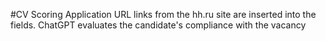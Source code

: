#CV Scoring Application
URL links from the hh.ru site are inserted into the fields. ChatGPT evaluates the candidate's compliance with the vacancy
